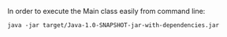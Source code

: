 In order to execute the Main class easily from command line:

```
java -jar target/Java-1.0-SNAPSHOT-jar-with-dependencies.jar
```